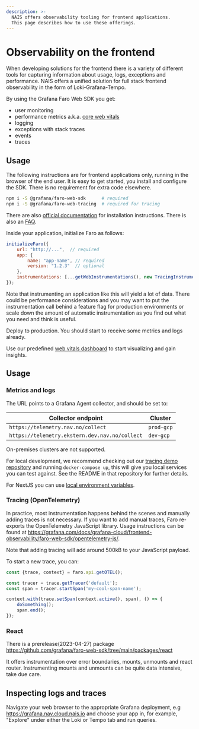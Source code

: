 ```yaml
---
description: >-
  NAIS offers observability tooling for frontend applications.
  This page describes how to use these offerings.
---
```


# Observability on the frontend

When developing solutions for the frontend there is a variety of different tools for capturing information about
usage, logs, exceptions and performance. NAIS offers a unified solution for full stack frontend observability in
the form of Loki-Grafana-Tempo.

By using the Grafana Faro Web SDK you get:

- user monitoring
- performance metrics a.k.a. [core web vitals](https://web.dev/vitals/)
- logging
- exceptions with stack traces
- events
- traces

## Usage

The following instructions are for frontend applications only, running in the browser of the end user.
It is easy to get started, you install and configure the SDK. There is no requirement for extra code elsewhere.

```sh
npm i -S @grafana/faro-web-sdk      # required
npm i -S @grafana/faro-web-tracing  # required for tracing
```

There are also [official documentation](https://grafana.com/docs/grafana-cloud/frontend-observability/) for installation
instructions. There is also an [FAQ](https://grafana.com/docs/grafana-cloud/frontend-observability/faro-web-sdk/faq/).

Inside your application, initialize Faro as follows:

```js
initializeFaro({
    url: "http://...",  // required
    app: {
        name: "app-name", // required
        version: "1.2.3"  // optional
    },
    instrumentations: [...getWebInstrumentations(), new TracingInstrumentation()],
});
```

Note that instrumenting an application like this will yield a lot of data. There could be
performance considerations and you may want to put the instrumentation call behind a feature flag
for production environments or scale down the amount of automatic instrumentation as you find
out what you need and think is useful.

Deploy to production. You should start to receive some metrics and logs already.

Use our predefined [web vitals dashboard](https://grafana.nav.cloud.nais.io/d/k8g_nks4z/frontend-web-vitals) to start
visualizing and gain insights.

## Usage

### Metrics and logs

The URL points to a Grafana Agent collector, and should be set to:

| Collector endpoint                             | Cluster    |
|------------------------------------------------|------------|
| `https://telemetry.nav.no/collect`             | `prod-gcp` |
| `https://telemetry.ekstern.dev.nav.no/collect` | `dev-gcp`  |

On-premises clusters are not supported.

For local development, we recommend checking out our [tracing demo repository](https://github.com/nais/tracing-demo)
and running `docker-compose up`, this will give you local services you can test against. See the README in that
repository for further details.

For NextJS you can use [local environment variables](https://nextjs.org/docs/basic-features/environment-variables).

### Tracing (OpenTelemetry)

In practice, most instrumentation happens behind the scenes and manually adding traces is not necessary. If you want to
add manual traces, Faro re-exports the OpenTelemetry JavaScript library. Usage instructions can be found at
<https://grafana.com/docs/grafana-cloud/frontend-observability/faro-web-sdk/opentelemetry-js/>.

Note that adding tracing will add around 500kB to your JavaScript payload.

To start a new trace, you can:

```js
const {trace, context} = faro.api.getOTEL();

const tracer = trace.getTracer('default');
const span = tracer.startSpan('my-cool-span-name');

context.with(trace.setSpan(context.active(), span), () => {
    doSomething();
    span.end();
});

```

### React

There is a prerelease(2023-04-27) package <https://github.com/grafana/faro-web-sdk/tree/main/packages/react>

It offers instrumentation over error boundaries, mounts, unmounts and react router.
Instrumenting mounts and unmounts can be quite data intensive, take due care.

## Inspecting logs and traces

Navigate your web browser to the appropriate Grafana deployment, e.g https://grafana.nav.cloud.nais.io and choose your
app in, for example, "Explore" under either the Loki or Tempo tab and run queries.

<!-- Local Variables: -->
<!-- jinx-languages: "en_US" -->
<!-- End: -->

